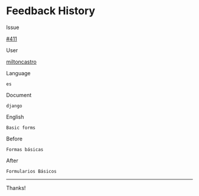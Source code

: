 # Feedback History

Issue

[#411](https://github.com/runebookdev/runebook/issues/411)

User

[miltoncastro](https://github.com/miltoncastro/)

Language

```
es
```

Document

```
django
```


English

```
Basic forms
```

Before

```
Formas básicas
```


After

```
Formularios Básicos
```

---
Thanks!